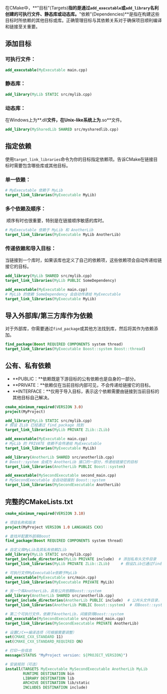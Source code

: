 ​	在CMake中，**"目标"(Targets)**指的是通过`add_executable`或`add_library`名利创建的可执行文件、静态库或动态库。**"依赖"(Dependencies)**是指在构建这些目标时所依赖的其他目标或库。正确管理目标与其依赖关系对于确保项目顺利编译和链接至关重要。

## 添加目标

### 可执行文件：

```cmake
add_executable(MyExecutable main.cpp)
```

### 静态库：

```cmake
add_library(MyLib STATIC src/mylib.cpp)
```

### 动态库：

​	在Windows上为**.dll**文件，在Unix-like系统上为**.so**文件。

```cmake
add_library(MySharedLib SHARED src/mysharedlib.cpp)
```

## 指定依赖

​	使用`target_link_libraries`命令为你的目标指定依赖项。告诉CMake在链接目标时需要包含哪些库或其他目标。

### 单一依赖：

```cmake
# MyExecutable 依赖于 MyLib
target_link_libraries(MyExecutable MyLib)
```

### 多个依赖及顺序：

​	顺序有时也很重要，特别是在链接顺序敏感的库时。

```cmake
# MyExecutable 依赖于 MyLib 和 AnotherLib
target_link_libraries(MyExecutable MyLib AnotherLib)
```

### 传递依赖和导入目标：

​	当链接到一个库时，如果该库也定义了自己的依赖项，这些依赖项会自动传递给链接它的目标。

```cmake
add_library(MyLib SHARED src/mylib.cpp)
target_link_libraries(MyLib PUBLIC SomeDependency)

add_executable(MyExecutable main.cpp)
# MyLib 的依赖 SomeDependency 会自动传递给 MyExecutable
target_link_libraries(MyExecutable MyLib) 
```

## 导入外部库/第三方库作为依赖

​	对于外部库，你需要通过`find_package`或其他方法找到库，然后将其作为依赖添加。

```cmake
find_package(Boost REQUIRED COMPONENTS system thread)
target_link_libraries(MyExecutable Boost::system Boost::thread)
```

## 公有、私有依赖

- **PUBLIC：**依赖既是下游目标的公有依赖也是自身的一部分。
- **PRIVATE：**依赖仅在当前目标内部可见，不会传递给链接它的目标。
- **INTERFACE：**仅用于导入目标，表示这个依赖需要由链接到当前目标的其他目标自己解决。

```cmake
cmake_minimum_required(VERSION 3.0)
project(MyProject)

add_library(MyLib STATIC src/mylib.cpp)
# 假设 ZLib 已经通过 find_package 找到
target_link_libraries(MyLib PRIVATE ZLib::ZLib)  

add_executable(MyExecutable main.cpp)
# MyLib 的 PRIVATE 依赖不会传递给 MyExecutable
target_link_libraries(MyExecutable MyLib)  

add_library(AnotherLib SHARED src/anotherlib.cpp)
# Boost::system 会成为 AnotherLib 接口的一部分，传递给链接它的目标
target_link_libraries(AnotherLib PUBLIC Boost::system)  

add_executable(MySecondExecutable second_main.cpp)
# MySecondExecutable 会自动链接到 Boost::system
target_link_libraries(MySecondExecutable AnotherLib)  
```

## 完整的CMakeLists.txt

```cmake
cmake_minimum_required(VERSION 3.10)

# 项目名称和版本
project(MyProject VERSION 1.0 LANGUAGES CXX)

# 查找并配置外部库Boost
find_package(Boost REQUIRED COMPONENTS system thread)

# 自定义库MyLib及其私有依赖ZLib
add_library(MyLib STATIC src/mylib.cpp)
target_include_directories(MyLib PRIVATE include)  # 添加私有头文件目录
target_link_libraries(MyLib PRIVATE ZLib::ZLib)     # 假设ZLib已通过find_package找到

# 可执行文件MyExecutable依赖于MyLib
add_executable(MyExecutable src/main.cpp)
target_link_libraries(MyExecutable PRIVATE MyLib)

# 另一个库AnotherLib，具有公共依赖Boost::system
add_library(AnotherLib SHARED src/anotherlib.cpp)
target_include_directories(AnotherLib PUBLIC include)  # 公共头文件目录，供使用者访问
target_link_libraries(AnotherLib PUBLIC Boost::system)  # 将Boost::system作为公共依赖暴露

# 第二个可执行文件，依赖于AnotherLib，间接获得Boost::system
add_executable(MySecondExecutable src/second_main.cpp)
target_link_libraries(MySecondExecutable PRIVATE AnotherLib)

# 设置C/C++编译选项（可根据需要调整）
set(CMAKE_CXX_STANDARD 11)
set(CMAKE_CXX_STANDARD_REQUIRED ON)

# 打印一些信息
message(STATUS "MyProject version: ${PROJECT_VERSION}")

# 安装规则（可选）
install(TARGETS MyExecutable MySecondExecutable AnotherLib MyLib
        RUNTIME DESTINATION bin
        LIBRARY DESTINATION lib
        ARCHIVE DESTINATION lib/static
        INCLUDES DESTINATION include)
```

